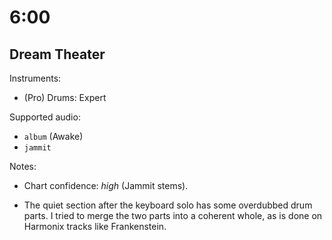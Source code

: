# 6:00

## Dream Theater

Instruments:

  * (Pro) Drums: Expert

Supported audio:

  * `album` (Awake)
  * `jammit`

Notes:

  * Chart confidence: *high* (Jammit stems).

  * The quiet section after the keyboard solo has some overdubbed drum parts.
    I tried to merge the two parts into a coherent whole, as is done on Harmonix
    tracks like Frankenstein.
